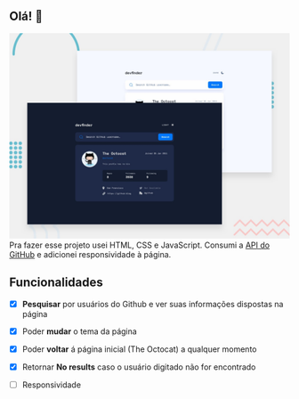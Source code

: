 ## Olá! 👋
![Design preview for the GitHub user search app coding challenge](./preview.jpg)
Pra fazer esse projeto usei HTML, CSS e JavaScript. Consumi a [API do GitHub](https://docs.github.com/en/rest/reference/users#get-a-user) e adicionei responsividade à página.


## Funcionalidades
- [x] **Pesquisar** por usuários do Github e ver suas informações dispostas na página
- [x] Poder **mudar** o tema da página
- [x] Poder **voltar** á página inicial (The Octocat) a qualquer momento
- [x] Retornar **No results** caso o usuário digitado não for encontrado
- [ ] Responsividade


